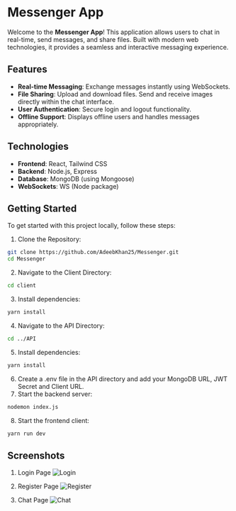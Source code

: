 # Messenger App

Welcome to the **Messenger App**! This application allows users to chat in real-time, send messages, and share files. Built with modern web technologies, it provides a seamless and interactive messaging experience.

## Features

- **Real-time Messaging**: Exchange messages instantly using WebSockets.
- **File Sharing**: Upload and download files. Send and receive images directly within the chat interface.
- **User Authentication**: Secure login and logout functionality.
- **Offline Support**: Displays offline users and handles messages appropriately.

## Technologies

- **Frontend**: React, Tailwind CSS
- **Backend**: Node.js, Express
- **Database**: MongoDB (using Mongoose)
- **WebSockets**: WS (Node package)

## Getting Started

To get started with this project locally, follow these steps:

1. Clone the Repository:
```bash
git clone https://github.com/AdeebKhan25/Messenger.git
cd Messenger
```
2. Navigate to the Client Directory:
```bash
cd client
```
3. Install dependencies:
```bash
yarn install
```
4. Navigate to the API Directory:
```bash
cd ../API
```
5. Install dependencies:
```bash
yarn install
```
6. Create a .env file in the API directory and add your MongoDB URL, JWT Secret and Client URL.
7. Start the backend server:
```bash
nodemon index.js
```
8. Start the frontend client:
```bash
yarn run dev
```

## Screenshots

1. Login Page
   ![Login](https://github.com/user-attachments/assets/46b9c393-0162-4925-8e22-9d9b6cf3510a)

2. Register Page
   ![Register](https://github.com/user-attachments/assets/4d96ea55-d0de-4987-9fdf-4707f6831f2f)

3. Chat Page
   ![Chat](https://github.com/user-attachments/assets/51c9c698-69e4-4d8a-8426-bba76add80b2)





